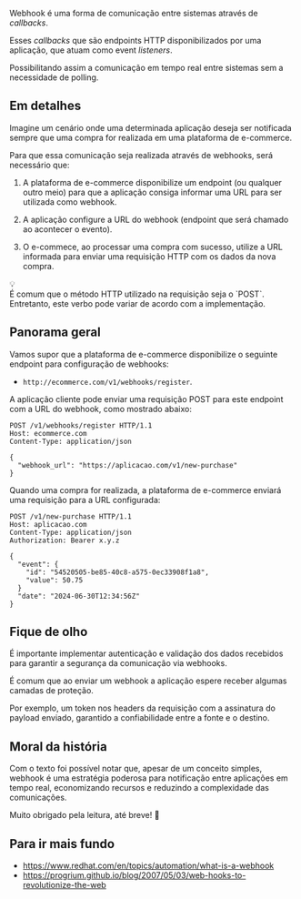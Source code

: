 Webhook é uma forma de comunicação entre sistemas através de *callbacks*. 

Esses *callbacks* que são endpoints HTTP disponibilizados por uma aplicação, que atuam como event *listeners*.

Possibilitando assim a comunicação em tempo real entre sistemas sem a necessidade de polling.

## Em detalhes

Imagine um cenário onde uma determinada aplicação deseja ser notificada sempre que uma compra for realizada em uma plataforma de e-commerce.

Para que essa comunicação seja realizada através de webhooks, será necessário que:

1. A plataforma de e-commerce disponibilize um endpoint (ou qualquer outro meio) para que a aplicação consiga informar uma URL para ser utilizada como webhook.

2. A aplicação configure a URL do webhook (endpoint que será chamado ao acontecer o evento).

3. O e-commece, ao processar uma compra com sucesso, utilize a URL informada para enviar uma requisição HTTP com os dados da nova compra.

<aside class="callout">
  <div class="icon">💡</div>
  <div class="content">
    É comum que o método HTTP utilizado na requisição seja o `POST`. Entretanto, este verbo pode variar de acordo com a implementação.
  </div>
</aside>

## Panorama geral

Vamos supor que a plataforma de e-commerce disponibilize o seguinte endpoint para configuração de webhooks: 

- `http://ecommerce.com/v1/webhooks/register`. 

A aplicação cliente pode enviar uma requisição POST para este endpoint com a URL do webhook, como mostrado abaixo:

```shell
POST /v1/webhooks/register HTTP/1.1
Host: ecommerce.com
Content-Type: application/json

{
  "webhook_url": "https://aplicacao.com/v1/new-purchase"
}
```

Quando uma compra for realizada, a plataforma de e-commerce enviará uma requisição para a URL configurada:

```shell
POST /v1/new-purchase HTTP/1.1
Host: aplicacao.com
Content-Type: application/json
Authorization: Bearer x.y.z

{
  "event": {
    "id": "54520505-be85-40c8-a575-0ec33908f1a8",
    "value": 50.75
  }
  "date": "2024-06-30T12:34:56Z"
}
```

## Fique de olho

É importante implementar autenticação e validação dos dados recebidos para garantir a segurança da comunicação via webhooks.

É comum que ao enviar um webhook a aplicação espere receber algumas camadas de proteção.

Por exemplo, um token nos headers da requisição com a assinatura do payload enviado, garantido a confiabilidade entre a fonte e o destino.

## Moral da história

Com o texto foi possível notar que, apesar de um conceito simples, webhook é uma estratégia poderosa para notificação entre aplicações em tempo real, economizando recursos e reduzindo a complexidade das comunicações.

Muito obrigado pela leitura, até breve! 👋

## Para ir mais fundo

- <https://www.redhat.com/en/topics/automation/what-is-a-webhook>
- <https://progrium.github.io/blog/2007/05/03/web-hooks-to-revolutionize-the-web>